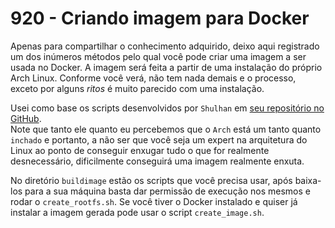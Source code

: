# 920 - Criando imagem para Docker

Apenas para compartilhar o conhecimento adquirido, deixo aqui registrado um dos inúmeros métodos
pelo qual você pode criar uma imagem a ser usada no Docker. A imagem será feita a partir de uma
instalação do próprio Arch Linux. Conforme você verá, não tem nada demais e o processo, exceto por
alguns *ritos* é muito parecido com uma instalação.  

Usei como base os scripts desenvolvidos por ``Shulhan`` em [seu repositório no GitHub](https://github.com/shuLhan/arch-docker).  
Note que tanto ele quanto eu percebemos que o ``Arch`` está um tanto quanto ``inchado`` e portanto,
a não ser que você seja um expert na arquitetura do Linux ao ponto de conseguir enxugar tudo o que
for realmente desnecessário, dificilmente conseguirá uma imagem realmente enxuta.  

No diretório ``buildimage`` estão os scripts que você precisa usar, após baixa-los para a sua 
máquina basta dar permissão de execução nos mesmos e rodar o ``create_rootfs.sh``. Se você tiver
o Docker instalado e quiser já instalar a imagem gerada pode usar o script ``create_image.sh``.

